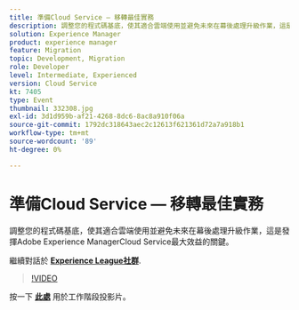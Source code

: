```yaml
---
title: 準備Cloud Service — 移轉最佳實務
description: 調整您的程式碼基底，使其適合雲端使用並避免未來在幕後處理升級作業，這是發揮Adobe Experience ManagerCloud Service最大效益的關鍵。
solution: Experience Manager
product: experience manager
feature: Migration
topic: Development, Migration
role: Developer
level: Intermediate, Experienced
version: Cloud Service
kt: 7405
type: Event
thumbnail: 332308.jpg
exl-id: 3d1d959b-af21-4268-8dc6-8ac8a910f06a
source-git-commit: 1792dc318643aec2c12613f621361d72a7a918b1
workflow-type: tm+mt
source-wordcount: '89'
ht-degree: 0%

---
```


# 準備Cloud Service — 移轉最佳實務

調整您的程式碼基底，使其適合雲端使用並避免未來在幕後處理升級作業，這是發揮Adobe Experience ManagerCloud Service最大效益的關鍵。

繼續對話於 **[Experience League社群](https://adobe.ly/36Yd3v6)**.

>[!VIDEO](https://video.tv.adobe.com/v/332308/?quality=12&learn=on&hidetitle=true)

按一下 **[此處](/help/adobe-developers-live/assets/get-ready-aem-cloud.pdf)** 用於工作階段投影片。
